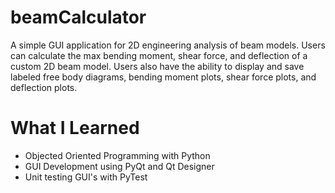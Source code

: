 # beamCalculator
A simple GUI application for 2D engineering analysis of beam models. Users can calculate the max bending moment, shear force, and deflection of a custom 2D beam model.
Users also have the ability to display and save labeled free body diagrams, bending moment plots, shear force plots, and deflection plots. 

# What I Learned
* Objected Oriented Programming with Python
* GUI Development using PyQt and Qt Designer
* Unit testing GUI's with PyTest
